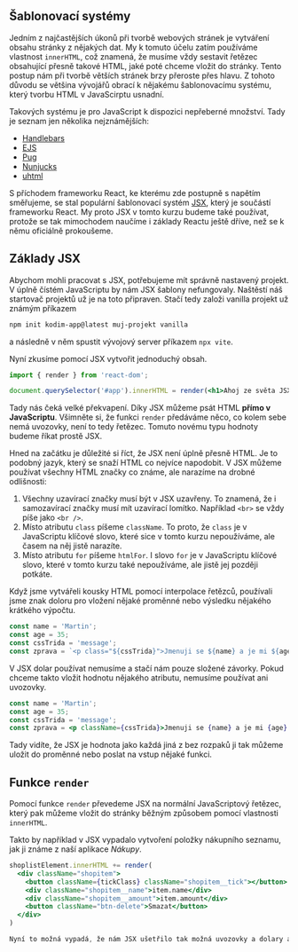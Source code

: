 ## Šablonovací systémy

Jedním z najčastějších úkonů při tvorbě webových stránek je vytváření obsahu stránky z nějakých dat. My k tomuto účelu zatím používáme vlastnost `innerHTML`, což znamená, že musíme vždy sestavit řetězec obsahující přesně takové HTML, jaké poté chceme vložit do stránky. Tento postup nám při tvorbě větších stránek brzy přeroste přes hlavu. Z tohoto důvodu se většina vývojářů obrací k nějakému šablonovacímu systému, který tvorbu HTML v JavaScirptu usnadní.

Takových systému je pro JavaScript k dispozici nepřeberné množství. Tady je seznam jen několika nejznámějších:

- [Handlebars](https://handlebarsjs.com/)
- [EJS](https://ejs.co/)
- [Pug](https://pugjs.org/api/getting-started.html)
- [Nunjucks](https://mozilla.github.io/nunjucks/)
- [uhtml](https://github.com/WebReflection/uhtml)

S příchodem frameworku React, ke kterému zde postupně s napětím směřujeme, se stal populární šablonovací systém [JSX](https://reactjs.org/docs/introducing-jsx.html), který je součástí frameworku React. My proto JSX  v tomto kurzu budeme také používat, protože se tak mimochodem naučíme i základy Reactu ještě dříve, než se k němu oficiálně prokoušeme.

## Základy JSX

Abychom mohli pracovat s JSX, potřebujeme mít správně nastavený projekt. V úplně čístém JavaScriptu by nám JSX šablony nefungovaly. Naštěstí náš startovač projektů už je na toto připraven. Stačí tedy založi vanilla projekt už známým příkazem

```sh
npm init kodim-app@latest muj-projekt vanilla
```

a následně v něm spustit vývojový server příkazem `npx vite`.

Nyní zkusíme pomocí JSX vytvořit jednoduchý obsah. 

```jsx
import { render } from 'react-dom';

document.querySelector('#app').innerHTML = render(<h1>Ahoj ze světa JSX</h1>);
```

Tady nás čeká velké překvapení. Díky JSX můžeme psát HTML **přímo v JavaScriptu**. Všimněte si, že funkci `render` předáváme něco, co kolem sebe nemá uvozovky, není to tedy řetězec. Tomuto novému typu hodnoty budeme říkat prostě JSX.

Hned na začátku je důležité si říct, že JSX není úplně přesně HTML. Je to podobný jazyk, který se snaží HTML co nejvíce napodobit. V JSX můžeme používat všechny HTML značky co známe, ale 
narazíme na drobné odlišnosti:

1. Všechny uzavírací značky musí být v JSX uzavřeny. To znamená, že i samozavírací značky musí mít uzavírací lomítko. Například `<br>` se vždy píše jako `<br />`.
1. Místo atributu `class` píšeme `className`. To proto, že `class` je v JavaScriptu klíčové slovo, které sice v tomto kurzu nepoužíváme, ale časem na něj jistě narazíte.
1. Místo atributu `for` píšeme `htmlFor`. I slovo `for` je v JavaScriptu klíčové slovo, které v tomto kurzu také nepoužíváme, ale jistě jej později potkáte.

Když jsme vytvářeli kousky HTML pomocí interpolace řetězců, používali jsme znak doloru pro vložení nějaké proměnné nebo výsledku nějakého krátkého výpočtu.

```js
const name = 'Martin';
const age = 35;
const cssTrida = 'message';
const zprava = `<p class="${cssTrida}">Jmenuji se ${name} a je mi ${age} let.</p>`;
```

V JSX dolar používat nemusíme a stačí nám pouze složené závorky. Pokud chceme takto vložit hodnotu nějakého atributu, nemusíme používat ani uvozovky.

```jsx
const name = 'Martin';
const age = 35;
const cssTrida = 'message';
const zprava = <p className={cssTrida}>Jmenuji se {name} a je mi {age} let.</p>;
```

Tady vidíte, že JSX je hodnota jako každá jiná z bez rozpaků ji tak můžeme uložit do proměnné nebo poslat na vstup nějaké funkci.

## Funkce `render`

Pomocí funkce `render` převedeme JSX na normální JavaScriptový řetězec, který pak můžeme vložit do stránky běžným způsobem pomocí vlastnosti `innerHTML`.

Takto by například v JSX vypadalo vytvoření položky nákupního seznamu, jak ji známe z naší aplikace _Nákupy_.

```jsx
shoplistElement.innerHTML += render(
  <div className="shopitem">
    <button className={tickClass} className="shopitem__tick"></button>
    <div className="shopitem__name">item.name</div>
    <div className="shopitem__amount">item.amount</div>
    <button className="btn-delete">Smazat</button>
  </div>
)

Nyní to možná vypadá, že nám JSX ušetřilo tak možná uvozovky a dolary a nepřináší nic zásadně průlomového. Už za chvíli si ale ukážeme, že JSX je mocnější, než se na první pohled zdá.

